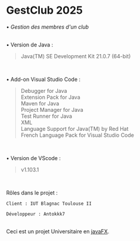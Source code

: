 # GestClub 2025
• *Gestion des membres d'un club* </br>  </br>

• Version de Java :
> Java(TM) SE Development Kit 21.0.7 (64-bit)

</br>

• Add-on Visual Studio Code :
> Debugger for Java </br>
> Extension Pack for Java </br>
> Maven for Java </br>
> Project Manager for Java </br>
> Test Runner for Java </br>
> XML </br>
> Language Support for Java(TM) by Red Hat </br>
> French Language Pack for Visual Studio Code </br>

</br>

• Version de VScode :
> v1.103.1

</br>

Rôles dans le projet :

    Client : IUT Blagnac Toulouse II
    
    Développeur : Antokkk7

</br>
Ceci est un projet Universitaire en <ins>javaFX</ins>.
